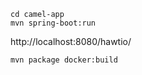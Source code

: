     cd camel-app
    mvn spring-boot:run

http://localhost:8080/hawtio/

    mvn package docker:build